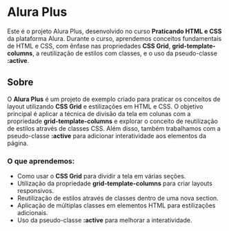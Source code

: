 # Alura Plus

Este é o projeto Alura Plus, desenvolvido no curso **Praticando HTML e CSS** da plataforma Alura. Durante o curso, aprendemos conceitos fundamentais de HTML e CSS, com ênfase nas propriedades **CSS Grid**, **grid-template-columns**, a reutilização de estilos com classes, e o uso da pseudo-classe **:active**.

## Sobre

O **Alura Plus** é um projeto de exemplo criado para praticar os conceitos de layout utilizando **CSS Grid** e estilizações em HTML e CSS. O objetivo principal é aplicar a técnica de divisão da tela em colunas com a propriedade **grid-template-columns** e explorar o conceito de reutilização de estilos através de classes CSS. Além disso, também trabalhamos com a pseudo-classe **:active** para adicionar interatividade aos elementos da página.

### O que aprendemos:

- Como usar o **CSS Grid** para dividir a tela em várias seções.
- Utilização da propriedade **grid-template-columns** para criar layouts responsivos.
- Reutilização de estilos através de classes dentro de uma nova section.
- Aplicação de múltiplas classes em elementos HTML para estilizações adicionais.
- Uso da pseudo-classe **:active** para melhorar a interatividade.
